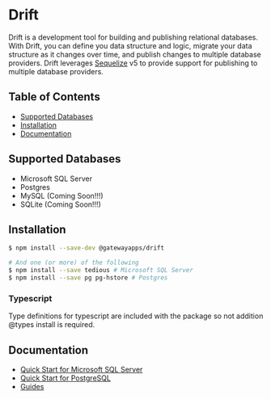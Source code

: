 # Drift
Drift is a development tool for building and publishing relational databases. With Drift, you can define you data structure and logic, migrate your data structure as it changes over time, and publish changes to multiple database providers. Drift leverages [Sequelize](http://docs.sequelizejs.com) v5 to provide support for publishing to multiple database providers.

## Table of Contents
- [Supported Databases](#supported-databases)
- [Installation](#installation)
- [Documentation](#documentation)

## Supported Databases
- Microsoft SQL Server
- Postgres
- MySQL (Coming Soon!!!)
- SQLite (Coming Soon!!!)

## Installation

```bash
$ npm install --save-dev @gatewayapps/drift

# And one (or more) of the following
$ npm install --save tedious # Microsoft SQL Server
$ npm install --save pg pg-hstore # Postgres
```

### Typescript
Type definitions for typescript are included with the package so not addition @types install is required.

## Documentation

- [Quick Start for Microsoft SQL Server](/docs/quick-start/mssql.md)
- [Quick Start for PostgreSQL](/docs/quick-start/postgres.md)
- [Guides](/docs/index.md)
